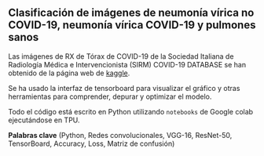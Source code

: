 ## Clasificación de imágenes de neumonía vírica no COVID-19, neumonía vírica COVID-19 y pulmones sanos

Las imágenes de RX de Tórax de COVID-19 de la Sociedad Italiana de Radiología Médica e Intervencionista (SIRM) COVID-19 DATABASE se han obtenido de la página web de [kaggle](https://www.kaggle.com/tawsifurrahman/covid19-radiography-database).

Se ha usado la interfaz de tensorboard para visualizar el gráfico y otras herramientas para comprender, depurar y optimizar el modelo.

Todo el código está escrito en Python utilizando `notebooks` de Google colab ejecutándose en TPU. 

**Palabras clave** (Python, Redes convolucionales, VGG-16, ResNet-50, TensorBoard, Accuracy, Loss, Matriz de confusión)
